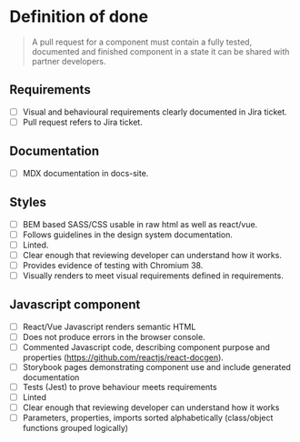 # Definition of done

> A pull request for a component must contain a fully tested, documented and finished component in a state it can be shared with partner developers.

## Requirements

- [ ] Visual and behavioural requirements clearly documented in Jira ticket.
- [ ] Pull request refers to Jira ticket.

## Documentation

- [ ] MDX documentation in docs-site.

## Styles

- [ ] BEM based SASS/CSS usable in raw html as well as react/vue.
- [ ] Follows guidelines in the design system documentation.
- [ ] Linted.
- [ ] Clear enough that reviewing developer can understand how it works.
- [ ] Provides evidence of testing with Chromium 38.
- [ ] Visually renders to meet visual requirements defined in requirements.

## Javascript component

- [ ] React/Vue Javascript renders semantic HTML
- [ ] Does not produce errors in the browser console.
- [ ] Commented Javascript code, describing component purpose and properties (https://github.com/reactjs/react-docgen).
- [ ] Storybook pages demonstrating component use and include generated documentation
- [ ] Tests (Jest) to prove behaviour meets requirements
- [ ] Linted
- [ ] Clear enough that reviewing developer can understand how it works
- [ ] Parameters, properties, imports sorted alphabetically (class/object functions grouped logically)
